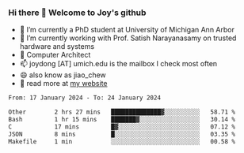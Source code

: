 ### Hi there 👋 Welcome to Joy's github

- 🔭 I’m currently a PhD student at University of Michigan Ann Arbor
- 🌱 I’m currently working with Prof. Satish Narayanasamy on trusted hardware and systems
- 👯 Computer Architect
- 📫 joydong [AT] umich.edu is the mailbox I check most often
- 😄 also know as jiao_chew
- 💬 read more at [my website](https://joydddd.github.io/)
<!--START_SECTION:waka-->

```txt
From: 17 January 2024 - To: 24 January 2024

Other        2 hrs 27 mins   ██████████████▓░░░░░░░░░░   58.71 %
Bash         1 hr 15 mins    ███████▓░░░░░░░░░░░░░░░░░   30.14 %
C            17 mins         █▓░░░░░░░░░░░░░░░░░░░░░░░   07.12 %
JSON         8 mins          █░░░░░░░░░░░░░░░░░░░░░░░░   03.35 %
Makefile     1 min           ░░░░░░░░░░░░░░░░░░░░░░░░░   00.58 %
```

<!--END_SECTION:waka-->
